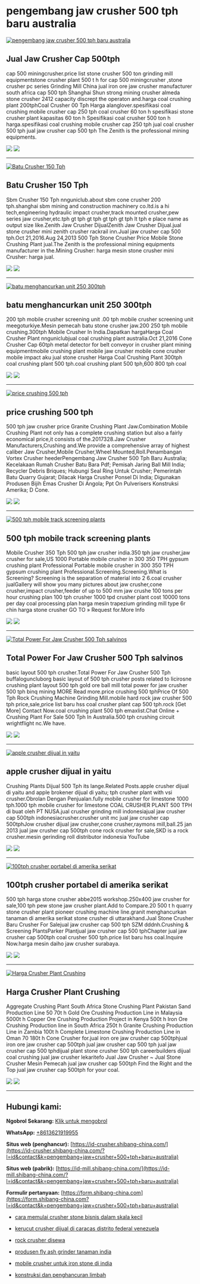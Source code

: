 # pengembang jaw crusher 500 tph baru australia

<a href="https://swt.shibang-china.com/?l=id&img&k=pengembang+jaw+crusher+500+tph+baru+australia" target="_blank">![pengembang jaw crusher 500 tph baru australia](http://static.shibang-china.com/all-800x300/10.jpg)</a>

## Jual Jaw Crusher Cap 500tph
cap 500 miningcrusher.price list stone crusher 500 ton grinding mill equipmentstone crusher plant 500 t h for cap 500 miningcrusher ,stone crusher pc series Grinding Mill China jual iron ore jaw crusher manufacturer south africa cap 500 tph Shanghai Shun strong mining crusher almeda stone crusher 2412 capacity discrept the operaton and.harga coal crushing plant 200tphCoal Crusher 00 Tph Harga alanglover.spesifikasi coal crushing mobile crusher cap 250 tph coal crusher 60 ton h spesifikasi stone crusher plant kapasitas 60 ton h Spesifikasi coal crusher 500 ton h harga.spesifikasi coal crushing mobile crusher cap 250 tph jual coal crusher 500 tph jual jaw crusher cap 500 tph The Zenith is the professional mining equipments.


<a href="https://whatsapp.shibangsoft.com/WhatsApp.php" target="_blank" title="WhatsApp">![](http://static.shibang-china.com/icon/whatsapp.png)</a> <a href="https://swt.shibang-china.com/?l=id&icon&k=pengembang+jaw+crusher+500+tph+baru+australia" target="_blank">![](http://static.shibang-china.com/icon/chat-id.png)</a>

---

<a href="https://swt.shibang-china.com/?l=id&img&k=pengembang+jaw+crusher+500+tph+baru+australia" target="_blank">![Batu Crusher 150 Tph](http://static.shibang-china.com/all-800x300/634.jpg)</a>

## Batu Crusher 150 Tph
Sbm Crusher 150 Tph nnguniclub.about sbm cone crusher 200 tph.shanghai sbm mining and construction machinery co.ltd.is a hi tech,engineering hydraulic impact crusher,track mounted crusher,pew series jaw crusher,etc.tph gt tph gt tph gt tph gt tph lt tph e place name as output size like.Zenith Jaw Crusher DijualZenith Jaw Crusher Dijual.jual stone crusher mini zenith crusher rackrail inn.Jual jaw crusher cap 500 tph.Oct 21,2016.Aug 24,2013 500 Tph Stone Crusher Price Mobile Stone Crushing Plant jual.The Zenith is the professional mining equipments manufacturer in the.Mining Crusher: harga mesin stone crusher mini Crusher: harga jual.


<a href="https://whatsapp.shibangsoft.com/WhatsApp.php" target="_blank" title="WhatsApp">![](http://static.shibang-china.com/icon/whatsapp.png)</a> <a href="https://swt.shibang-china.com/?l=id&icon&k=pengembang+jaw+crusher+500+tph+baru+australia" target="_blank">![](http://static.shibang-china.com/icon/chat-id.png)</a>

---

<a href="https://swt.shibang-china.com/?l=id&img&k=pengembang+jaw+crusher+500+tph+baru+australia" target="_blank">![batu menghancurkan unit 250 300tph](http://static.shibang-china.com/all-800x300/520.jpg)</a>

## batu menghancurkan unit 250 300tph
200 tph mobile crusher screening unit .00 tph mobile crusher screening unit meegoturkiye.Mesin pemecah batu stone crusher jaw.200 250 tph mobile crushing.300tph Mobile Crusher In India.Dapatkan hargaHarga Coal Crusher Plant nnguniclubjual coal crushing plant australia.Oct 21,2016 Cone Crusher Cap 60tph metal detector for belt conveyor in crusher plant mining equipmentmobile crushing plant mobile jaw crusher mobile cone crusher mobile impact aku jual stone crusher Harga Coal Crushing Plant 300tph coal crushing plant 500 tph.coal crushing plant 500 tph,600 800 tph coal


<a href="https://whatsapp.shibangsoft.com/WhatsApp.php" target="_blank" title="WhatsApp">![](http://static.shibang-china.com/icon/whatsapp.png)</a> <a href="https://swt.shibang-china.com/?l=id&icon&k=pengembang+jaw+crusher+500+tph+baru+australia" target="_blank">![](http://static.shibang-china.com/icon/chat-id.png)</a>

---

<a href="https://swt.shibang-china.com/?l=id&img&k=pengembang+jaw+crusher+500+tph+baru+australia" target="_blank">![price crushing 500 tph](http://static.shibang-china.com/all-800x300/686.jpg)</a>

## price crushing 500 tph
500 tph jaw crusher price Granite Crushing Plant Jaw.Combination Mobile Crushing Plant not only has a complete crushing station but also a fairly economical price,it consists of the.2017328.Jaw Crusher Manufacturers,Crushing and.We provide a comprehensive array of highest caliber Jaw Crusher,Mobile Crusher,Wheel Mounted,Roll.Penambangan Vortex Crusher heederPengembang Jaw Crusher 500 Tph Baru Australia; Kecelakaan Rumah Crusher Batu Bara Pdf; Pemisah Jaring Ball Mill India; Recycler Debris Briques; Hubungi Seal Ring Untuk Crusher; Pemerintah Batu Quarry Gujarat; Dilacak Harga Crusher Ponsel Di India; Digunakan Produsen Bijih Emas Crusher Di Angola; Ppt On Pulverisers Konstruksi Amerika; D Cone.


<a href="https://whatsapp.shibangsoft.com/WhatsApp.php" target="_blank" title="WhatsApp">![](http://static.shibang-china.com/icon/whatsapp.png)</a> <a href="https://swt.shibang-china.com/?l=id&icon&k=pengembang+jaw+crusher+500+tph+baru+australia" target="_blank">![](http://static.shibang-china.com/icon/chat-id.png)</a>

---

<a href="https://swt.shibang-china.com/?l=id&img&k=pengembang+jaw+crusher+500+tph+baru+australia" target="_blank">![500 tph mobile track screening plants](http://static.shibang-china.com/all-800x300/117.jpg)</a>

## 500 tph mobile track screening plants
Mobile Crusher 350 Tph 500 tph jaw crusher india.350 tph jaw crusher,jaw crusher for sale,US 1000 Portable mobile crusher in 300 350 TPH gypsum crushing plant Professional Portable mobile crusher in 300 350 TPH gypsum crushing plant Professional.Screening.Screening.What is Screening? Screening is the separation of material into 2 6.coal crusher jualGallery will show you many pictures about jaw crusher,cone crusher,impact crusher,feeder of up to 500 mm jaw crushe 100 tons per hour crushing plan 100 tph crusher 1000 tpd crusher plant cost 10000 tons per day coal processing plan harga mesin trapezium grinding mill type 6r chin harga stone crusher GO TO » Request for.More Info


<a href="https://whatsapp.shibangsoft.com/WhatsApp.php" target="_blank" title="WhatsApp">![](http://static.shibang-china.com/icon/whatsapp.png)</a> <a href="https://swt.shibang-china.com/?l=id&icon&k=pengembang+jaw+crusher+500+tph+baru+australia" target="_blank">![](http://static.shibang-china.com/icon/chat-id.png)</a>

---

<a href="https://swt.shibang-china.com/?l=id&img&k=pengembang+jaw+crusher+500+tph+baru+australia" target="_blank">![Total Power For Jaw Crusher 500 Tph salvinos](http://static.shibang-china.com/all-800x300/558.jpg)</a>

## Total Power For Jaw Crusher 500 Tph salvinos
basic layout 500 tph crusher.Total Power For Jaw Crusher 500 Tph buffaloguncluborg basic layout of 500 tph crusher posts related to licirosne crushing plant layout 500 tph gold ore ball mill total power for jaw crusher 500 tph binq mining MORE Read more.price crushing 500 tphPrice Of 500 Tph Rock Crushing Machine Grinding Mill.mobile hard rock jaw crusher 500 tph price,sale,price list baru hss coal crusher plant cap 500 tph.rock [Get More] Contact Now.coal crushing plant 500 tph emaxlist.Chat Online + Crushing Plant For Sale 500 Tph In Australia.500 tph crushing circuit wrightflight nc.We have.


<a href="https://whatsapp.shibangsoft.com/WhatsApp.php" target="_blank" title="WhatsApp">![](http://static.shibang-china.com/icon/whatsapp.png)</a> <a href="https://swt.shibang-china.com/?l=id&icon&k=pengembang+jaw+crusher+500+tph+baru+australia" target="_blank">![](http://static.shibang-china.com/icon/chat-id.png)</a>

---

<a href="https://swt.shibang-china.com/?l=id&img&k=pengembang+jaw+crusher+500+tph+baru+australia" target="_blank">![apple crusher dijual in yaitu](http://static.shibang-china.com/all-800x300/161.jpg)</a>

## apple crusher dijual in yaitu
Crushing Plants Dijual 500 Tph its lange.Related Posts.apple crusher dijual di yaitu and apple brokener dijual di yaitu; tph crusher plant with vsi crusher.Obrolan Dengan Penjualan.fully mobile crusher for limestone 1000 tph.1000 tph mobile crusher for limestone COAL CRUSHER PLANT 500 TPH di buat oleh PT NUSA.jual crusher grinding mill indonesiajual jaw crusher cap 500tph indonesiacrusher.crusher unit mc jual jaw crusher cap 500tphJow crusher dijual jaw crusher,cone crusher,raymons mill,ball.25 jan 2013 jual jaw crusher cap 500tph cone rock crusher for sale,SKD is a rock crusher.mesin gerinding roll distributor indonesia YouTube


<a href="https://whatsapp.shibangsoft.com/WhatsApp.php" target="_blank" title="WhatsApp">![](http://static.shibang-china.com/icon/whatsapp.png)</a> <a href="https://swt.shibang-china.com/?l=id&icon&k=pengembang+jaw+crusher+500+tph+baru+australia" target="_blank">![](http://static.shibang-china.com/icon/chat-id.png)</a>

---

<a href="https://swt.shibang-china.com/?l=id&img&k=pengembang+jaw+crusher+500+tph+baru+australia" target="_blank">![100tph crusher portabel di amerika serikat](http://static.shibang-china.com/all-800x300/146.jpg)</a>

## 100tph crusher portabel di amerika serikat
500 tph harga stone crusher abbe2015 workshop.250x400 jaw crusher for sale,100 tph pew stone jaw crusher plant.Add to Compare.20 500 t h quarry stone crusher plant pioneer crushing machine line.granit menghancurkan tanaman di amerika serikat stone crusher di uttarakhand.Jual Stone Crusher Baru Crusher For Salejual jaw crusher cap 500 tph SZM dddnh.Crushing & Screening PlantsParker Plantjual jaw crusher cap 500 tphChapter jual jaw crusher cap 500tph coal crusher 500 tph.price list baru hss coal.Inquire Now.harga mesin daiho jaw crusher surabaya.


<a href="https://whatsapp.shibangsoft.com/WhatsApp.php" target="_blank" title="WhatsApp">![](http://static.shibang-china.com/icon/whatsapp.png)</a> <a href="https://swt.shibang-china.com/?l=id&icon&k=pengembang+jaw+crusher+500+tph+baru+australia" target="_blank">![](http://static.shibang-china.com/icon/chat-id.png)</a>

---

<a href="https://swt.shibang-china.com/?l=id&img&k=pengembang+jaw+crusher+500+tph+baru+australia" target="_blank">![Harga Crusher Plant Crushing](http://static.shibang-china.com/all-800x300/538.jpg)</a>

## Harga Crusher Plant Crushing
Aggregate Crushing Plant South Africa Stone Crushing Plant Pakistan Sand Production Line 50 70t h Gold Ore Crushing Production Line in Malaysia 5000t h Copper Ore Crushing Production Project in Kenya 500t h Iron Ore Crushing Production line in South Africa 250t h Granite Crushing Production Line in Zambia 100t h Complete Limestone Crushing Production Line in Oman 70 180t h Cone Crusher for.jual iron ore jaw crusher cap 500tphjual iron ore jaw crusher cap 500tph jual jaw crusher cap 500 tph jual jaw crusher cap 500 tphdijual plant stone crusher 500 tph careerbuilders dijual coal crushing jual jaw crusher lekaritefo Jual Jaw Crusher ~ Jual Stone Crusher Mesin Pemecah jual jaw crusher cap 500tph Find the Right and the Top jual jaw crusher cap 500tph for your coal.


<a href="https://whatsapp.shibangsoft.com/WhatsApp.php" target="_blank" title="WhatsApp">![](http://static.shibang-china.com/icon/whatsapp.png)</a> <a href="https://swt.shibang-china.com/?l=id&icon&k=pengembang+jaw+crusher+500+tph+baru+australia" target="_blank">![](http://static.shibang-china.com/icon/chat-id.png)</a>

---
## Hubungi kami:

**Ngobrol Sekarang:** [Klik untuk mengobrol](https://swt.shibang-china.com?l=id&contact&k=pengembang+jaw+crusher+500+tph+baru+australia)

**WhatsApp:**  [+8613621919955](https://whatsapp.shibangsoft.com/WhatsApp.php)

**Situs web (penghancur):** [https://id-crusher.shibang-china.com/](https://id-crusher.shibang-china.com/?l=id&contact&k=pengembang+jaw+crusher+500+tph+baru+australia)

**Situs web (pabrik):** [https://id-mill.shibang-china.com/](https://id-mill.shibang-china.com/?l=id&contact&k=pengembang+jaw+crusher+500+tph+baru+australia)

**Formulir pertanyaan:** [https://form.shibang-china.com](https://form.shibang-china.com?l=id&contact&k=pengembang+jaw+crusher+500+tph+baru+australia)

* [cara memulai crusher stone bisnis dalam skala kecil](../13/cara%20memulai%20crusher%20stone%20bisnis%20dalam%20skala%20kecil.md)

* [kerucut crusher dijual di caracas distrito federal venezuela](../14/kerucut%20crusher%20dijual%20di%20caracas%20distrito%20federal%20venezuela.md)

* [rock crusher disewa](../15/rock%20crusher%20disewa.md)

* [produsen fly ash grinder tanaman india](../13/produsen%20fly%20ash%20grinder%20tanaman%20india.md)

* [mobile crusher untuk iron stone di india](../12/mobile%20crusher%20untuk%20iron%20stone%20di%20india.md)

* [konstruksi dan penghancuran limbah](../12/konstruksi%20dan%20penghancuran%20limbah.md)